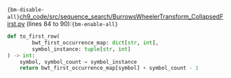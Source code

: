 `{bm-disable-all}`[ch9_code/src/sequence_search/BurrowsWheelerTransform_CollapsedFirst.py](ch9_code/src/sequence_search/BurrowsWheelerTransform_CollapsedFirst.py) (lines 84 to 90):`{bm-enable-all}`

```python
def to_first_row(
        bwt_first_occurrence_map: dict[str, int],
        symbol_instance: tuple[str, int]
) -> int:
    symbol, symbol_count = symbol_instance
    return bwt_first_occurrence_map[symbol] + symbol_count - 1
```